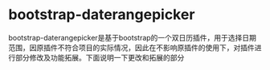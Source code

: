 # bootstrap-daterangepicker
bootstrap-daterangepicker是基于bootstrap的一个双日历插件，用于选择日期范围，因原插件不符合项目的实际情况，因此在不影响原插件的使用下，对插件进行部分修改及功能拓展。下面说明一下更改和拓展的部分
